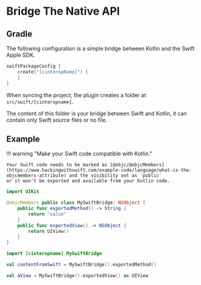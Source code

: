 # Bridge The Native API

## Gradle

The following configuration is a simple bridge between Kotlin and the Swift Apple SDK.

``` kotlin title="build.gradle.kts"
swiftPackageConfig {
    create("[cinteropName]") {
    }
}
```

When syncing the project, the plugin creates a folder at `src/swift/[cinteropname]`.

The content of this folder is your bridge between Swift and Kotlin, it can contain only Swift source files or no file.

## Example

!!! warning "Make your Swift code compatible with Kotlin."

    Your Swift code needs to be marked as [@objc/@objcMembers](https://www.hackingwithswift.com/example-code/language/what-is-the-objcmembers-attribute) and the visibility set as `public`
    or it won't be exported and available from your Kotlin code.

``` swift title="src/swift/[cinteropname]/mySwiftFile.swift"
import UIKit

@objcMembers public class MySwiftBridge: NSObject {
    public func exportedMethod() -> String {
        return "value"
    }
    public func exportedView() -> NSObject {
        return UIView()
    }
}
```

``` kotlin title="iosMain/kotlin/com/example/myKotlinFile.kt"
import [cinteropname].MySwiftBridge

val contentFromSwift = MySwiftBridge().exportedMethod()

val aView = MySwiftBridge().exportedView() as UIView

```
